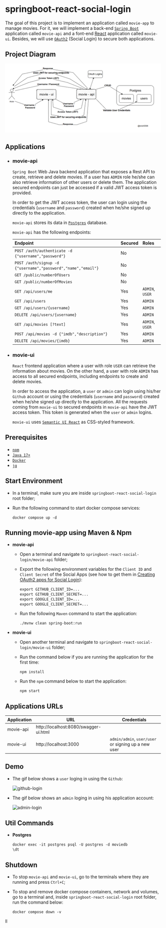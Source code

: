 # springboot-react-social-login

The goal of this project is to implement an application called `movie-app` to manage movies. For it, we will implement a back-end [`Spring Boot`](https://docs.spring.io/spring-boot/docs/current/reference/html/documentation.html) application called `movie-api` and a font-end [React](https://react.dev/) application called `movie-ui`. Besides, we will use [`OAuth2`](https://en.wikipedia.org/wiki/OAuth#OAuth_2.0) (Social Login) to secure both applications.

## Project Diagram

![project-diagram](documentation/project-diagram1.png)

## Applications

- ### movie-api

  `Spring Boot` Web Java backend application that exposes a Rest API to create, retrieve and delete movies. If a user has `ADMIN` role he/she can also retrieve information of other users or delete them. The application secured endpoints can just be accessed if a valid JWT access token is provided.
  
  In order to get the JWT access token, the user can login using the credentials (`username` and `password`) created when he/she signed up directly to the application.
  
  `movie-api` stores its data in [`Postgres`](https://www.postgresql.org/) database.

  `movie-api` has the following endpoints:

  | Endpoint                                                      | Secured | Roles           |
  | ------------------------------------------------------------- | ------- | --------------- |
  | `POST /auth/authenticate -d {"username","password"}`          | No      |                 |
  | `POST /auth/signup -d {"username","password","name","email"}` | No      |                 |
  | `GET /public/numberOfUsers`                                   | No      |                 |
  | `GET /public/numberOfMovies`                                  | No      |                 |
  | `GET /api/users/me`                                           | Yes     | `ADMIN`, `USER` |
  | `GET /api/users`                                              | Yes     | `ADMIN`         |
  | `GET /api/users/{username}`                                   | Yes     | `ADMIN`         |
  | `DELETE /api/users/{username}`                                | Yes     | `ADMIN`         |
  | `GET /api/movies [?text]`                                     | Yes     | `ADMIN`, `USER` |
  | `POST /api/movies -d {"imdb","description"}`                  | Yes     | `ADMIN`         |
  | `DELETE /api/movies/{imdb}`                                   | Yes     | `ADMIN`         |

- ### movie-ui

  `React` frontend application where a user with role `USER` can retrieve the information about movies. On the other hand, a user with role `ADMIN` has access to all secured endpoints, including endpoints to create and delete movies.
  
  In order to access the application, a `user` or `admin` can login using his/her `Github` account or using the credentials (`username` and `password`) created when he/she signed up directly to the application. All the requests coming from `movie-ui` to secured endpoints in `movie-api` have the JWT access token. This token is generated when the `user` or `admin` logins.
  
  `movie-ui` uses [`Semantic UI React`](https://react.semantic-ui.com/) as CSS-styled framework.

## Prerequisites

- [`npm`](https://docs.npmjs.com/downloading-and-installing-node-js-and-npm)
- [`Java 17+`](https://www.oracle.com/java/technologies/downloads/#java17)
- [`Docker`](https://www.docker.com/)
- [`jq`](https://stedolan.github.io/jq)

## Start Environment

- In a terminal, make sure you are inside `springboot-react-social-login` root folder;

- Run the following command to start docker compose services:
  ```
  docker compose up -d
  ```

## Running movie-app using Maven & Npm

- **movie-api**

  - Open a terminal and navigate to `springboot-react-social-login/movie-api` folder;

  - Export the following environment variables for the `Client ID` and `Client Secret` of the Social Apps (see how to get them in [Creating OAuth2 apps for Social Login](#creating-oauth2-apps-for-social-login)):
    ```
    export GITHUB_CLIENT_ID=...
    export GITHUB_CLIENT_SECRET=...
    export GOOGLE_CLIENT_ID=...
    export GOOGLE_CLIENT_SECRET=...
    ```

  - Run the following `Maven` command to start the application:
    ```
    ./mvnw clean spring-boot:run
    ```

- **movie-ui**

  - Open another terminal and navigate to `springboot-react-social-login/movie-ui` folder;

  - Run the command below if you are running the application for the first time:
    ```
    npm install
    ```

  - Run the `npm` command below to start the application:
    ```
    npm start
    ```

## Applications URLs

| Application  | URL                                   | Credentials                                         |
| ------------ | ------------------------------------- | --------------------------------------------------- |
| movie-api    | http://localhost:8080/swagger-ui.html |                                                     |
| movie-ui     | http://localhost:3000                 | `admin/admin`, `user/user` or signing up a new user |

## Demo

- The gif below shows a `user` loging in using the `Github`:

  ![github-login](documentation/github-login.gif)

- The gif below shows an `admin` loging in using his application account:

  ![admin-login](documentation/admin-login.gif)

## Util Commands

- **Postgres**
  ```
  docker exec -it postgres psql -U postgres -d moviedb
  \dt
  ```

## Shutdown

- To stop `movie-api` and `movie-ui`, go to the terminals where they are running and press `Ctrl+C`;

- To stop and remove docker compose containers, network and volumes, go to a terminal and, inside `springboot-react-social-login` root folder, run the command below:
  ```
  docker compose down -v
  ```
ll